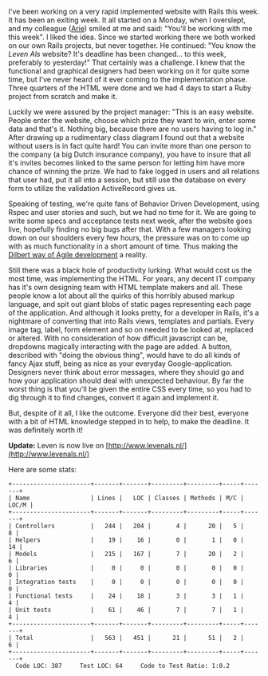 I've been working on a very rapid implemented website with Rails this week. It has been an exiting week. It all started on a Monday, when I overslept, and my colleague ([Arie](http://ariekanarie.nl)) smiled at me and said: "You'll be working with me this week". I liked the idea. Since we started working there we both worked on our own Rails projects, but never together. He continued: "You know the *Leven Als* website? It's deadline has been changed... to this week, preferably to yesterday!" That certainly was a challenge. I knew that the functional and graphical designers had been working on it for quite some time, but I've never heard of it ever coming to the implementation phase. Three quarters of the HTML were done and we had 4 days to start a Ruby project from scratch and make it.

Luckily we were assured by the project manager: "This is an easy website. People enter the website, choose which prize they want to win, enter some data and that's it. Nothing big, because there are no users having to log in." After drawing up a rudimentary class diagram I found out that a website without users is in fact quite hard! You can invite more than one person to the company (a big Dutch insurance company), you have to insure that all it's invites becomes linked to the same person for letting him have more chance of winning the prize. We had to fake logged in users and all relations that user had, put it all into a session, but still use the database on every form to utilize the validation ActiveRecord gives us.

Speaking of testing, we're quite fans of Behavior Driven Development, using Rspec and user stories and such, but we had no time for it. We are going to write some specs and acceptance tests next week, after the website goes live, hopefully finding no big bugs after that. With a few managers looking down on our shoulders every few hours, the pressure was on to come up with as much functionality in a short amount of time.  Thus making the [Dilbert way of Agile development](http://www.dilbert.com/comics/dilbert/archive/images/dilbert2666700071126.gif) a reality.

Still there was a black hole of productivity lurking. What would cost us the most time, was implementing the HTML. For years, any decent IT company has it's own designing team with HTML template makers and all. These people know a lot about all the quirks of this horribly abused markup language, and spit out giant blobs of static pages representing each page of the application. And although it looks pretty, for a developer in Rails, it's a nightmare of converting that into Rails views, templates and partials. Every image tag, label, form element and so on needed to be looked at, replaced or altered. With no consideration of how difficult javascript can be, dropdowns magically interacting with the page are added. A button, described with "doing the obvious thing", would have to do all kinds of fancy Ajax stuff, being as nice as your everyday Google-application. Designers never think about error messages, where they should go and how your application should deal with unexpected behaviour.  By far the worst thing is that you'll be given the entire CSS every time, so you had to dig through it to find changes, convert it again and implement it.

But, despite of it all, I like the outcome. Everyone did their best, everyone with a bit of HTML knowledge stepped in to help, to make the deadline. It was definitely worth it!

**Update:** Leven is now live on [http://www.levenals.nl/](http://www.levenals.nl/)

Here are some stats:

    +----------------------+-------+-------+---------+---------+-----+-------+
    | Name                 | Lines |   LOC | Classes | Methods | M/C | LOC/M |
    +----------------------+-------+-------+---------+---------+-----+-------+
    | Controllers          |   244 |   204 |       4 |      20 |   5 |     8 |
    | Helpers              |    19 |    16 |       0 |       1 |   0 |    14 |
    | Models               |   215 |   167 |       7 |      20 |   2 |     6 |
    | Libraries            |     0 |     0 |       0 |       0 |   0 |     0 |
    | Integration tests    |     0 |     0 |       0 |       0 |   0 |     0 |
    | Functional tests     |    24 |    18 |       3 |       3 |   1 |     4 |
    | Unit tests           |    61 |    46 |       7 |       7 |   1 |     4 |
    +----------------------+-------+-------+---------+---------+-----+-------+
    | Total                |   563 |   451 |      21 |      51 |   2 |     6 |
    +----------------------+-------+-------+---------+---------+-----+-------+
      Code LOC: 387     Test LOC: 64     Code to Test Ratio: 1:0.2
